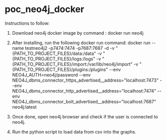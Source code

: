 # poc_neo4j_docker

Instructions to follow:

1. Download neo4j docker image by command :
   docker run neo4j
2. After installing, run the following docker run command:
  docker run --name testneo4j2 -p7474:7474 -p7687:7687 -d -v "{PATH_TO_PROJECT_FILES}/data:/data" -v "{PATH_TO_PROJECT_FILES}/logs:/logs" -v "{PATH_TO_PROJECT_FILES}/import:/var/lib/neo4j/import" -v "{PATH_TO_PROJECT_FILES}/plugins:/plugins" --env NEO4J_AUTH=neo4j/password --env NEO4J_dbms_connector_https_advertised__address="localhost:7473" --env NEO4J_dbms_connector_http_advertised__address="localhost:7474" --env NEO4J_dbms_connector_bolt_advertised__address="localhost:7687" neo4j:latest

3. Once done, open neo4j browser and check if the user is connected to neo4j.

4. Run the python script to load data from csv into the graphs.
